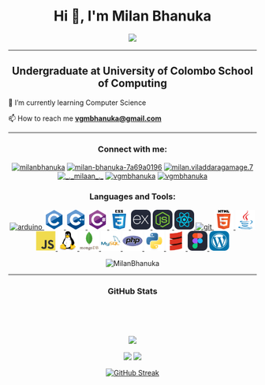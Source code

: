 <h1 align="center">Hi 👋, I'm Milan Bhanuka</h1>
<div id="header" align="center">
  <img src="https://media.giphy.com/media/M9gbBd9nbDrOTu1Mqx/giphy.gif" width="100"/>
</div>
<hr>
<h2 align="center">Undergraduate at University of Colombo School of Computing</h2>

<p align="center> <img src="https://komarev.com/ghpvc/?username=MilanBhanuka&label=Profile%20views&color=0e75b6&style=flat" alt="MilanBhanuka" /> </p>
🌱 I’m currently learning Computer Science

📫 How to reach me **vgmbhanuka@gmail.com**
<hr>

<h3 align="center">Connect with me:</h3>
<p align="center">
<a href="https://twitter.com/milanbhanuka" target="blank"><img align="center" src="https://raw.githubusercontent.com/rahuldkjain/github-profile-readme-generator/master/src/images/icons/Social/twitter.svg" alt="milanbhanuka" height="30" width="40" /></a>
<a href="https://linkedin.com/in/milan-bhanuka-7a69a0196" target="blank"><img align="center" src="https://raw.githubusercontent.com/rahuldkjain/github-profile-readme-generator/master/src/images/icons/Social/linked-in-alt.svg" alt="milan-bhanuka-7a69a0196" height="30" width="40" /></a>
<a href="https://fb.com/milan.viladdaragamage.7" target="blank"><img align="center" src="https://raw.githubusercontent.com/rahuldkjain/github-profile-readme-generator/master/src/images/icons/Social/facebook.svg" alt="milan.viladdaragamage.7" height="30" width="40" /></a>
<a href="https://instagram.com/_._milaan_._" target="blank"><img align="center" src="https://raw.githubusercontent.com/rahuldkjain/github-profile-readme-generator/master/src/images/icons/Social/instagram.svg" alt="_._milaan_._" height="30" width="40" /></a>
<a href="https://www.hackerrank.com/vgmbhanuka" target="blank"><img align="center" src="https://raw.githubusercontent.com/rahuldkjain/github-profile-readme-generator/master/src/images/icons/Social/hackerrank.svg" alt="vgmbhanuka" height="30" width="40" /></a>
<a href="https://auth.geeksforgeeks.org/user/vgmbhanuka" target="blank"><img align="center" src="https://raw.githubusercontent.com/rahuldkjain/github-profile-readme-generator/master/src/images/icons/Social/geeks-for-geeks.svg" alt="vgmbhanuka" height="30" width="40" /></a>
</p>

<h3 align="center">Languages and Tools:</h3>
<p align="center"> 
  <a href="https://www.arduino.cc/" target="_blank" rel="noreferrer"> <img src="https://cdn.worldvectorlogo.com/logos/arduino-1.svg" alt="arduino" width="40" height="40"/> </a> 
  <a href="https://www.cprogramming.com/" target="_blank" rel="noreferrer"> <img src="https://raw.githubusercontent.com/devicons/devicon/master/icons/c/c-original.svg" alt="c" width="40" height="40"/> </a> 
  <a href="https://www.w3schools.com/cpp/" target="_blank" rel="noreferrer"> <img src="https://raw.githubusercontent.com/devicons/devicon/master/icons/cplusplus/cplusplus-original.svg" alt="cplusplus" width="40" height="40"/> </a> 
  <a href="https://www.w3schools.com/cs/" target="_blank" rel="noreferrer"> <img src="https://raw.githubusercontent.com/devicons/devicon/master/icons/csharp/csharp-original.svg" alt="csharp" width="40" height="40"/> </a> 
  <a href="https://www.w3schools.com/css/" target="_blank" rel="noreferrer"> <img src="https://raw.githubusercontent.com/devicons/devicon/master/icons/css3/css3-original-wordmark.svg" alt="css3" width="40" height="40"/> </a> 
  <a href="https://www.html.com" target="_blank" rel="noreferrer"> <img src="https://github.com/tandpfun/skill-icons/blob/main/icons/ExpressJS-Dark.svg" alt="JS" width="40" height="40"/> </a>
  <a href="https://www.html.com" target="_blank" rel="noreferrer"> <img src="https://github.com/tandpfun/skill-icons/blob/main/icons/NodeJS-Dark.svg" alt="JS" width="40" height="40"/> </a>
  <a href="https://www.html.com" target="_blank" rel="noreferrer"> <img src="https://github.com/tandpfun/skill-icons/blob/main/icons/React-Dark.svg" alt="JS" width="40" height="40"/> </a>
  <a href="https://git-scm.com/" target="_blank" rel="noreferrer"> <img src="https://www.vectorlogo.zone/logos/git-scm/git-scm-icon.svg" alt="git" width="40" height="40"/> </a> 
  <a href="https://www.w3.org/html/" target="_blank" rel="noreferrer"> <img src="https://raw.githubusercontent.com/devicons/devicon/master/icons/html5/html5-original-wordmark.svg" alt="html5" width="40" height="40"/> </a> 
  <a href="https://www.java.com" target="_blank" rel="noreferrer"> <img src="https://raw.githubusercontent.com/devicons/devicon/master/icons/java/java-original.svg" alt="java" width="40" height="40"/> </a> 
  <a href="https://developer.mozilla.org/en-US/docs/Web/JavaScript" target="_blank" rel="noreferrer"> <img src="https://raw.githubusercontent.com/devicons/devicon/master/icons/javascript/javascript-original.svg" alt="javascript" width="40" height="40"/> </a> 
  <a href="https://www.linux.org/" target="_blank" rel="noreferrer"> <img src="https://raw.githubusercontent.com/devicons/devicon/master/icons/linux/linux-original.svg" alt="linux" width="40" height="40"/> </a> 
  <a href="https://www.mongodb.com/" target="_blank" rel="noreferrer"> <img src="https://raw.githubusercontent.com/devicons/devicon/master/icons/mongodb/mongodb-original-wordmark.svg" alt="mongodb" width="40" height="40"/> </a> 
  <a href="https://www.mysql.com/" target="_blank" rel="noreferrer"> <img src="https://raw.githubusercontent.com/devicons/devicon/master/icons/mysql/mysql-original-wordmark.svg" alt="mysql" width="40" height="40"/> </a> 
  <a href="https://www.php.net" target="_blank" rel="noreferrer"> <img src="https://raw.githubusercontent.com/devicons/devicon/master/icons/php/php-original.svg" alt="php" width="40" height="40"/> </a> 
  <a href="https://www.python.org" target="_blank" rel="noreferrer"> <img src="https://raw.githubusercontent.com/devicons/devicon/master/icons/python/python-original.svg" alt="python" width="40" height="40"/> </a> 
  <a href="https://www.scala-lang.org" target="_blank" rel="noreferrer"> <img src="https://raw.githubusercontent.com/devicons/devicon/master/icons/scala/scala-original.svg" alt="scala" width="40" height="40"/> </a>
  <a href="https://www.figma.com/en" target="_blank" rel="noreferrer"> <img src="https://github.com/tandpfun/skill-icons/blob/main/icons/Figma-Dark.svg" alt="figma" width="40" height="40"/> </a>
   <a href="https://www.git.com" target="_blank" rel="noreferrer"> <img src="https://github.com/tandpfun/skill-icons/blob/main/icons/Wordpress.svg" alt="WP" width="40" height="40"/> </a>


 
</p>
<div id="languages" align="center">
<img src="https://github-readme-stats.vercel.app/api/top-langs?username=MilanBhanuka&theme=github_dark&show_icons=true&locale=en&layout=compact" alt="MilanBhanuka" />
</div>
<hr>
<h3 align="center">GitHub Stats</h3>
<br>
<div id="badges" align="center">
<img src="https://komarev.com/ghpvc/?username=MilanBhanuka&style=flat-square&color=blue" alt=""/>
</div>
<br>
<p align="center"> <img src="https://github-profile-summary-cards.vercel.app/api/cards/profile-details?username=MilanBhanuka&theme=github_dark"/> </p>
<div align="center">
<img src="https://github-profile-summary-cards.vercel.app/api/cards/stats?username=MilanBhanuka&theme=github_dark"/>
<img src="https://github-profile-summary-cards.vercel.app/api/cards/productive-time?username=MilanBhanuka&theme=github_dark"/>
</div>
<div align="center">

[![GitHub Streak](https://github-readme-streak-stats.herokuapp.com?user=MilanBhanuka&theme=dark&border_radius=7&currStreakLabel=0A7BDD&ring=8BDD6D&background=00000002&fire=077BDD&border=3A3A3A&stroke=3A3A3A)](https://git.io/streak-stats)

</div>

